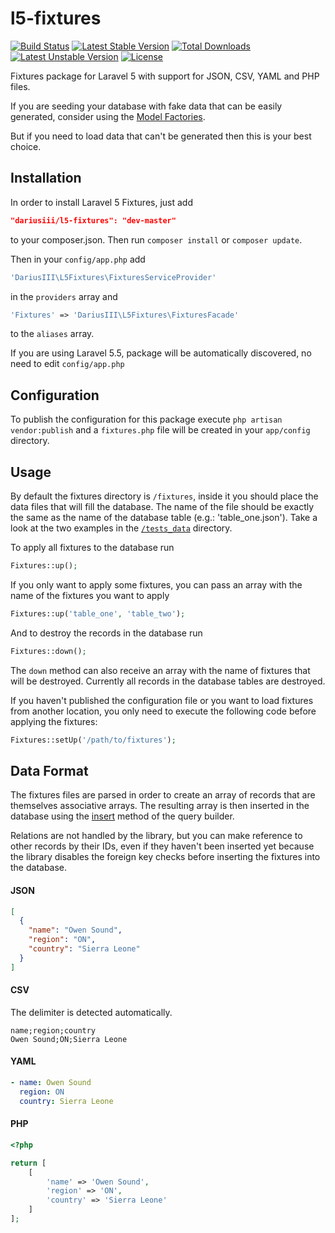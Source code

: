 # l5-fixtures

[![Build Status](https://travis-ci.org/dariusiii/l5-fixtures.svg?branch=master)](https://travis-ci.org/dariusiii/l5-fixtures) [![Latest Stable Version](https://poser.pugx.org/dariusiii/l5-fixtures/v/stable)](https://packagist.org/packages/dariusiii/l5-fixtures) [![Total Downloads](https://poser.pugx.org/dariusiii/l5-fixtures/downloads)](https://packagist.org/packages/dariusiii/l5-fixtures) [![Latest Unstable Version](https://poser.pugx.org/dariusiii/l5-fixtures/v/unstable)](https://packagist.org/packages/dariusiii/l5-fixtures) [![License](https://poser.pugx.org/dariusiii/l5-fixtures/license)](https://packagist.org/packages/dariusiii/l5-fixtures)

Fixtures package for Laravel 5 with support for JSON, CSV, YAML and PHP files.

If you are seeding your database with fake data that can be easily generated, consider using the [Model Factories](http://laravel.com/docs/5.1/seeding#using-model-factories).

But if you need to load data that can't be generated then this is your best choice.

## Installation

In order to install Laravel 5 Fixtures, just add 

```json
"dariusiii/l5-fixtures": "dev-master"
```

to your composer.json. Then run `composer install` or `composer update`.

Then in your `config/app.php` add 

```php
'DariusIII\L5Fixtures\FixturesServiceProvider'
```

in the `providers` array and

```php
'Fixtures' => 'DariusIII\L5Fixtures\FixturesFacade'
```

to the `aliases` array.

If you are using Laravel 5.5, package will be automatically discovered, no need to edit `config/app.php`

## Configuration

To publish the configuration for this package execute `php artisan vendor:publish` and a `fixtures.php` 
file will be created in your `app/config` directory.

## Usage

By default the fixtures directory is `/fixtures`, inside it you should place the data files that will fill
the database. The name of the file should be exactly the same as the name of the database table (e.g.: 'table_one.json'). Take a look at the two examples
in the [`/tests_data`](https://github.com/dariusiii/l5-fixtures/tree/master/tests/_data) directory.

To apply all fixtures to the database run

```php
Fixtures::up();
```

If you only want to apply some fixtures, you can pass an array with the name of the fixtures you want to apply

```php
Fixtures::up('table_one', 'table_two');
```

And to destroy the records in the database run

```php
Fixtures::down();
```

The `down` method can also receive an array with the name of fixtures that will be destroyed. Currently all records
in the database tables are destroyed.

If you haven't published the configuration file or you want to load fixtures from another location, you only need to execute the following code before applying the fixtures:

```php
Fixtures::setUp('/path/to/fixtures');
```

## Data Format

The fixtures files are parsed in order to create an array of records that are themselves associative arrays. The resulting array is then inserted in the database using the [insert](http://laravel.com/docs/5.1/queries#inserts) method of the query builder.

Relations are not handled by the library, but you can make reference to other records by their IDs, even if they haven't been inserted yet because the library disables the foreign key checks before inserting the fixtures into the database.

#### JSON

```json
[
  {
    "name": "Owen Sound",
    "region": "ON",
    "country": "Sierra Leone"
  }
]
```

#### CSV

The delimiter is detected automatically.

```csv
name;region;country
Owen Sound;ON;Sierra Leone
```

#### YAML

```yaml
- name: Owen Sound
  region: ON
  country: Sierra Leone
```

#### PHP

```php
<?php

return [
    [
        'name' => 'Owen Sound',
        'region' => 'ON',
        'country' => 'Sierra Leone'
    ]
];
```
